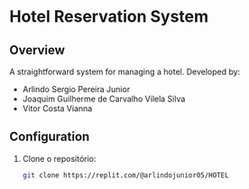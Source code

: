 # Hotel Reservation System

## Overview
A straightforward system for managing a hotel.
Developed by: 
- Arlindo Sergio Pereira Junior
- Joaquim Guilherme de Carvalho Vilela Silva
- Vitor Costa Vianna

## Configuration
1. Clone o repositório:
   ```sh
   git clone https://replit.com/@arlindojunior05/HOTEL
